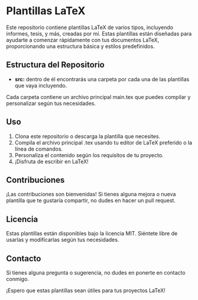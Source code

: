 # Plantillas LaTeX

Este repositorio contiene plantillas LaTeX de varios tipos, incluyendo informes, tesis, y más, creadas por mí. Estas plantillas están diseñadas para ayudarte a comenzar rápidamente con tus documentos LaTeX, proporcionando una estructura básica y estilos predefinidos.

## Estructura del Repositorio

- **src:** dentro de él encontrarás una carpeta por cada una de las plantillas que vaya incluyendo.

Cada carpeta contiene un archivo principal main.tex que puedes compilar y personalizar según tus necesidades.

## Uso

1. Clona este repositorio o descarga la plantilla que necesites.
2. Compila el archivo principal .tex usando tu editor de LaTeX preferido o la línea de comandos.
3. Personaliza el contenido según los requisitos de tu proyecto.
4. ¡Disfruta de escribir en LaTeX!

## Contribuciones

¡Las contribuciones son bienvenidas! Si tienes alguna mejora o nueva plantilla que te gustaría compartir, no dudes en hacer un pull request.

## Licencia

Estas plantillas están disponibles bajo la licencia MIT. Siéntete libre de usarlas y modificarlas según tus necesidades.

## Contacto

Si tienes alguna pregunta o sugerencia, no dudes en ponerte en contacto conmigo.

¡Espero que estas plantillas sean útiles para tus proyectos LaTeX!

